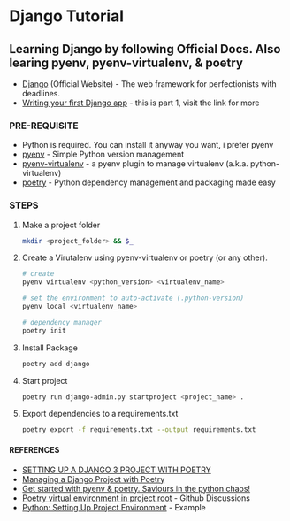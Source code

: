 # Django Tutorial

## Learning Django by following Official Docs. Also learing pyenv, pyenv-virtualenv, & poetry

- [Django](https://www.djangoproject.com/) (Official Website) - The web framework for perfectionists with deadlines.
- [Writing your first Django app](https://docs.djangoproject.com/en/3.2/intro/tutorial01/) - this is part 1, visit the link for more

### PRE-REQUISITE

- Python is required. You can install it anyway you want, i prefer pyenv
- [pyenv](https://github.com/pyenv/pyenv) - Simple Python version management
- [pyenv-virtualenv](https://github.com/pyenv/pyenv-virtualenv) - a pyenv plugin to manage virtualenv (a.k.a. python-virtualenv)
- [poetry](https://github.com/python-poetry/poetry) - Python dependency management and packaging made easy

### STEPS

1. Make a project folder

   ```sh
   mkdir <project_folder> && $_
   ```

1. Create a Virutalenv using pyenv-virtualenv or poetry (or any other).

   ```sh
   # create
   pyenv virtualenv <python_version> <virtualenv_name>

   # set the environment to auto-activate (.python-version) 
   pyenv local <virtualenv_name>

   # dependency manager
   poetry init
   ```

1. Install Package

   ```sh
   poetry add django
   ```

1. Start project

   ```sh
   poetry run django-admin.py startproject <project_name> .
   ```

1. Export dependencies to a requirements.txt

   ```sh
   poetry export -f requirements.txt --output requirements.txt
   ```

#### REFERENCES

- [SETTING UP A DJANGO 3 PROJECT WITH POETRY](https://davebaker.me/2020/07/19/setting-up-django-project-with-poetry/)
- [Managing a Django Project with Poetry](https://rasulkireev.com/managing-django-with-poetry/)
- [Get started with pyenv & poetry. Saviours in the python chaos!](https://blog.jayway.com/2019/12/28/pyenv-poetry-saviours-in-the-python-chaos/)
- [Poetry virtual environment in project root](https://github.com/python-poetry/poetry/issues/108#issuecomment-628681234) - Github Discussions
- [Python: Setting Up Project Environment](https://dev.to/jaeheonjee/python-setting-up-project-environment-1ei8) - Example
